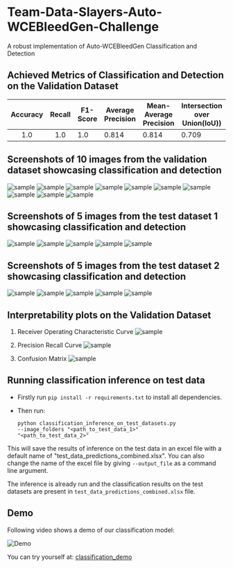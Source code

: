 # Team-Data-Slayers-Auto-WCEBleedGen-Challenge
A robust implementation of Auto-WCEBleedGen Classification and Detection

## Achieved Metrics of Classification and Detection on the Validation Dataset

| Accuracy | Recall | F1-Score | Average Precision | Mean-Average Precision | Intersection over Union(IoU)) |
|:--------:|:------:|----------|-------------------|------------------------|-------------------------------|
|    1.0   |   1.0  | 1.0      | 0.814             | 0.814                  | 0.709                         |

## Screenshots of 10 images from the validation dataset showcasing classification and detection

![sample](miscellaneous/validation_results_screenshots/example_1.jpg)
![sample](miscellaneous/validation_results_screenshots/example_2.jpg)
![sample](miscellaneous/validation_results_screenshots/example_3.jpg)
![sample](miscellaneous/validation_results_screenshots/example_4.jpg)
![sample](miscellaneous/validation_results_screenshots/example_5.jpg)
![sample](miscellaneous/validation_results_screenshots/example_6.jpg)
![sample](miscellaneous/validation_results_screenshots/example_7.jpg)
![sample](miscellaneous/validation_results_screenshots/example_8.jpg)
![sample](miscellaneous/validation_results_screenshots/example_9.jpg)
![sample](miscellaneous/validation_results_screenshots/example_10.jpg)

## Screenshots of 5 images from the test dataset 1 showcasing classification and detection

![sample](miscellaneous/test_data_1_results_screenshots/example_1.jpg)
![sample](miscellaneous/test_data_1_results_screenshots/example_2.jpg)
![sample](miscellaneous/test_data_1_results_screenshots/example_3.jpg)
![sample](miscellaneous/test_data_1_results_screenshots/example_4.jpg)
![sample](miscellaneous/test_data_1_results_screenshots/example_5.jpg)

## Screenshots of 5 images from the test dataset 2 showcasing classification and detection

![sample](miscellaneous/test_data_2_results_screenshots/example_1.jpg)
![sample](miscellaneous/test_data_2_results_screenshots/example_2.jpg)
![sample](miscellaneous/test_data_2_results_screenshots/example_3.jpg)
![sample](miscellaneous/test_data_2_results_screenshots/example_4.jpg)
![sample](miscellaneous/test_data_2_results_screenshots/example_5.jpg)

## Interpretability plots on the Validation Dataset

1) Receiver Operating Characteristic Curve
   ![sample](miscellaneous/interpretability_plots/ROC_Curve_validation_set.png)

2) Precision Recall Curve
   ![sample](miscellaneous/interpretability_plots/Precision_Recall_Curve_validation_set.png)

3) Confusion Matrix
   ![sample](miscellaneous/interpretability_plots/confusion_matrix_validation_set.png)

## Running classification inference on test data

- Firstly run <code>pip install -r requirements.txt</code> to install all dependencies.
- Then run:
  
  <code>python classification_inference_on_test_datasets.py --image_folders "<path_to_test_data_1>" "<path_to_test_data_2>"</code>

This will save the results of inference on the test data in an excel file with a default name of "test_data_predictions_combined.xlsx". You can also change the name of the excel file by giving <code>--output_file</code> as a command line argument.

The inference is already run and the classification results on the test datasets are present in <code>test_data_predictions_combined.xlsx</code> file.

## Demo

Following video shows a demo of our classification model:

![Demo](miscellaneous/classification_demo.gif)

You can try yourself at: [classification_demo](https://huggingface.co/Aaryan333/convnext-tiny-finetuned-misahub-auto-wce)
